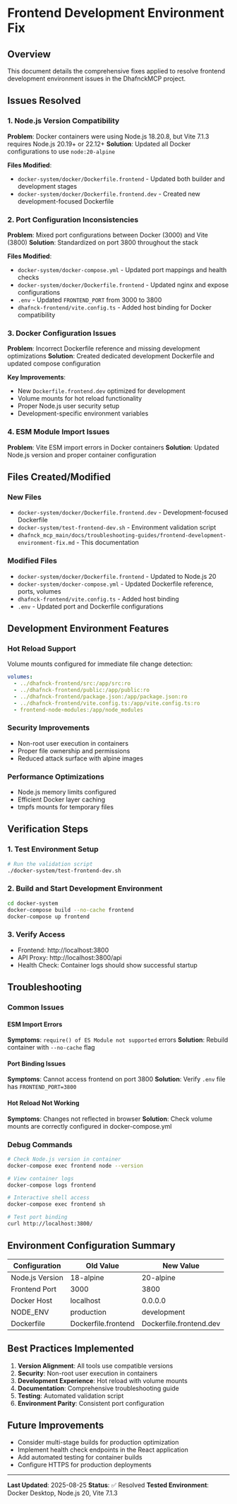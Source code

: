 # Frontend Development Environment Fix

## Overview

This document details the comprehensive fixes applied to resolve frontend development environment issues in the DhafnckMCP project.

## Issues Resolved

### 1. Node.js Version Compatibility
**Problem**: Docker containers were using Node.js 18.20.8, but Vite 7.1.3 requires Node.js 20.19+ or 22.12+
**Solution**: Updated all Docker configurations to use `node:20-alpine`

**Files Modified**:
- `docker-system/docker/Dockerfile.frontend` - Updated both builder and development stages
- `docker-system/docker/Dockerfile.frontend.dev` - Created new development-focused Dockerfile

### 2. Port Configuration Inconsistencies
**Problem**: Mixed port configurations between Docker (3000) and Vite (3800)
**Solution**: Standardized on port 3800 throughout the stack

**Files Modified**:
- `docker-system/docker-compose.yml` - Updated port mappings and health checks
- `docker-system/docker/Dockerfile.frontend` - Updated nginx and expose configurations
- `.env` - Updated `FRONTEND_PORT` from 3000 to 3800
- `dhafnck-frontend/vite.config.ts` - Added host binding for Docker compatibility

### 3. Docker Configuration Issues
**Problem**: Incorrect Dockerfile reference and missing development optimizations
**Solution**: Created dedicated development Dockerfile and updated compose configuration

**Key Improvements**:
- New `Dockerfile.frontend.dev` optimized for development
- Volume mounts for hot reload functionality
- Proper Node.js user security setup
- Development-specific environment variables

### 4. ESM Module Import Issues
**Problem**: Vite ESM import errors in Docker containers
**Solution**: Updated Node.js version and proper container configuration

## Files Created/Modified

### New Files
- `docker-system/docker/Dockerfile.frontend.dev` - Development-focused Dockerfile
- `docker-system/test-frontend-dev.sh` - Environment validation script
- `dhafnck_mcp_main/docs/troubleshooting-guides/frontend-development-environment-fix.md` - This documentation

### Modified Files
- `docker-system/docker/Dockerfile.frontend` - Updated to Node.js 20
- `docker-system/docker-compose.yml` - Updated Dockerfile reference, ports, volumes
- `dhafnck-frontend/vite.config.ts` - Added host binding
- `.env` - Updated port and Dockerfile configurations

## Development Environment Features

### Hot Reload Support
Volume mounts configured for immediate file change detection:
```yaml
volumes:
  - ../dhafnck-frontend/src:/app/src:ro
  - ../dhafnck-frontend/public:/app/public:ro
  - ../dhafnck-frontend/package.json:/app/package.json:ro
  - ../dhafnck-frontend/vite.config.ts:/app/vite.config.ts:ro
  - frontend-node-modules:/app/node_modules
```

### Security Improvements
- Non-root user execution in containers
- Proper file ownership and permissions
- Reduced attack surface with alpine images

### Performance Optimizations
- Node.js memory limits configured
- Efficient Docker layer caching
- tmpfs mounts for temporary files

## Verification Steps

### 1. Test Environment Setup
```bash
# Run the validation script
./docker-system/test-frontend-dev.sh
```

### 2. Build and Start Development Environment
```bash
cd docker-system
docker-compose build --no-cache frontend
docker-compose up frontend
```

### 3. Verify Access
- Frontend: http://localhost:3800
- API Proxy: http://localhost:3800/api
- Health Check: Container logs should show successful startup

## Troubleshooting

### Common Issues

#### ESM Import Errors
**Symptoms**: `require() of ES Module not supported` errors
**Solution**: Rebuild container with `--no-cache` flag

#### Port Binding Issues
**Symptoms**: Cannot access frontend on port 3800
**Solution**: Verify `.env` file has `FRONTEND_PORT=3800`

#### Hot Reload Not Working
**Symptoms**: Changes not reflected in browser
**Solution**: Check volume mounts are correctly configured in docker-compose.yml

### Debug Commands

```bash
# Check Node.js version in container
docker-compose exec frontend node --version

# View container logs
docker-compose logs frontend

# Interactive shell access
docker-compose exec frontend sh

# Test port binding
curl http://localhost:3800/
```

## Environment Configuration Summary

| Configuration | Old Value | New Value |
|--------------|-----------|-----------|
| Node.js Version | 18-alpine | 20-alpine |
| Frontend Port | 3000 | 3800 |
| Docker Host | localhost | 0.0.0.0 |
| NODE_ENV | production | development |
| Dockerfile | Dockerfile.frontend | Dockerfile.frontend.dev |

## Best Practices Implemented

1. **Version Alignment**: All tools use compatible versions
2. **Security**: Non-root user execution in containers
3. **Development Experience**: Hot reload with volume mounts
4. **Documentation**: Comprehensive troubleshooting guide
5. **Testing**: Automated validation script
6. **Environment Parity**: Consistent port configuration

## Future Improvements

- Consider multi-stage builds for production optimization
- Implement health check endpoints in the React application
- Add automated testing for container builds
- Configure HTTPS for production deployments

---

**Last Updated**: 2025-08-25
**Status**: ✅ Resolved
**Tested Environment**: Docker Desktop, Node.js 20, Vite 7.1.3